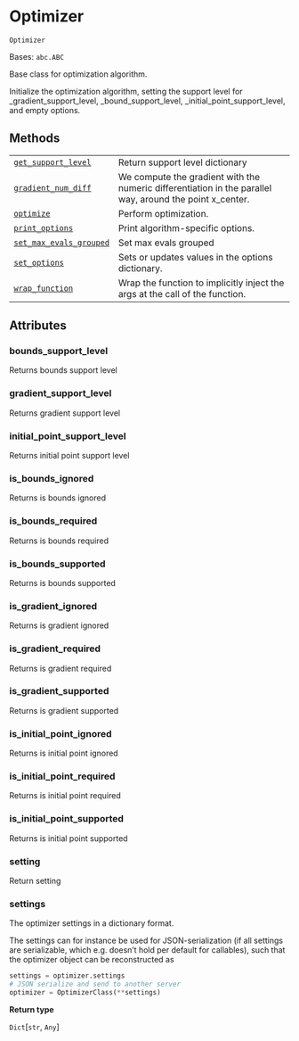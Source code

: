 # Optimizer

<span id="undefined" />

`Optimizer`

Bases: `abc.ABC`

Base class for optimization algorithm.

Initialize the optimization algorithm, setting the support level for \_gradient\_support\_level, \_bound\_support\_level, \_initial\_point\_support\_level, and empty options.

## Methods

|                                                                                                                                                                                                                     |                                                                                                           |
| ------------------------------------------------------------------------------------------------------------------------------------------------------------------------------------------------------------------- | --------------------------------------------------------------------------------------------------------- |
| [`get_support_level`](qiskit.algorithms.optimizers.Optimizer.get_support_level#qiskit.algorithms.optimizers.Optimizer.get_support_level "qiskit.algorithms.optimizers.Optimizer.get_support_level")                 | Return support level dictionary                                                                           |
| [`gradient_num_diff`](qiskit.algorithms.optimizers.Optimizer.gradient_num_diff#qiskit.algorithms.optimizers.Optimizer.gradient_num_diff "qiskit.algorithms.optimizers.Optimizer.gradient_num_diff")                 | We compute the gradient with the numeric differentiation in the parallel way, around the point x\_center. |
| [`optimize`](qiskit.algorithms.optimizers.Optimizer.optimize#qiskit.algorithms.optimizers.Optimizer.optimize "qiskit.algorithms.optimizers.Optimizer.optimize")                                                     | Perform optimization.                                                                                     |
| [`print_options`](qiskit.algorithms.optimizers.Optimizer.print_options#qiskit.algorithms.optimizers.Optimizer.print_options "qiskit.algorithms.optimizers.Optimizer.print_options")                                 | Print algorithm-specific options.                                                                         |
| [`set_max_evals_grouped`](qiskit.algorithms.optimizers.Optimizer.set_max_evals_grouped#qiskit.algorithms.optimizers.Optimizer.set_max_evals_grouped "qiskit.algorithms.optimizers.Optimizer.set_max_evals_grouped") | Set max evals grouped                                                                                     |
| [`set_options`](qiskit.algorithms.optimizers.Optimizer.set_options#qiskit.algorithms.optimizers.Optimizer.set_options "qiskit.algorithms.optimizers.Optimizer.set_options")                                         | Sets or updates values in the options dictionary.                                                         |
| [`wrap_function`](qiskit.algorithms.optimizers.Optimizer.wrap_function#qiskit.algorithms.optimizers.Optimizer.wrap_function "qiskit.algorithms.optimizers.Optimizer.wrap_function")                                 | Wrap the function to implicitly inject the args at the call of the function.                              |

## Attributes

<span id="undefined" />

### bounds\_support\_level

Returns bounds support level

<span id="undefined" />

### gradient\_support\_level

Returns gradient support level

<span id="undefined" />

### initial\_point\_support\_level

Returns initial point support level

<span id="undefined" />

### is\_bounds\_ignored

Returns is bounds ignored

<span id="undefined" />

### is\_bounds\_required

Returns is bounds required

<span id="undefined" />

### is\_bounds\_supported

Returns is bounds supported

<span id="undefined" />

### is\_gradient\_ignored

Returns is gradient ignored

<span id="undefined" />

### is\_gradient\_required

Returns is gradient required

<span id="undefined" />

### is\_gradient\_supported

Returns is gradient supported

<span id="undefined" />

### is\_initial\_point\_ignored

Returns is initial point ignored

<span id="undefined" />

### is\_initial\_point\_required

Returns is initial point required

<span id="undefined" />

### is\_initial\_point\_supported

Returns is initial point supported

<span id="undefined" />

### setting

Return setting

<span id="undefined" />

### settings

The optimizer settings in a dictionary format.

The settings can for instance be used for JSON-serialization (if all settings are serializable, which e.g. doesn’t hold per default for callables), such that the optimizer object can be reconstructed as

```python
settings = optimizer.settings
# JSON serialize and send to another server
optimizer = OptimizerClass(**settings)
```

**Return type**

`Dict`\[`str`, `Any`]
